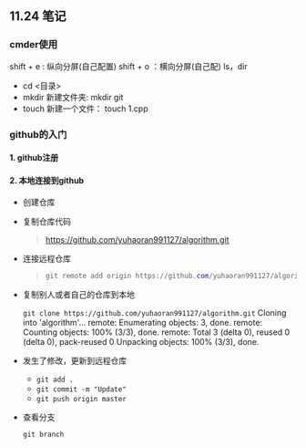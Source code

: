 ## 11.24 笔记

### cmder使用

shift + e : 纵向分屏(自己配置)
shift + o ：横向分屏(自己配)
ls，dir

- cd <目录>
- mkdir 新建文件夹: mkdir git
- touch 新建一个文件： touch 1.cpp

### github的入门

#### 1. github注册

#### 2. 本地连接到github

- 创建仓库

- 复制仓库代码

  > https://github.com/yuhaoran991127/algorithm.git

- 连接远程仓库

  > ```powershell
  > git remote add origin https://github.com/yuhaoran991127/algorithm.git
  > ```

- 复制别人或者自己的仓库到本地

  ``git clone https://github.com/yuhaoran991127/algorithm.git``
  Cloning into 'algorithm'...
  remote: Enumerating objects: 3, done.
  remote: Counting objects: 100% (3/3), done.
  remote: Total 3 (delta 0), reused 0 (delta 0), pack-reused 0
  Unpacking objects: 100% (3/3), done.

- 发生了修改，更新到远程仓库

  - ``git add .``
  - ``git commit -m "Update"``
  - ``git push origin master``

- 查看分支

  ``git branch``
